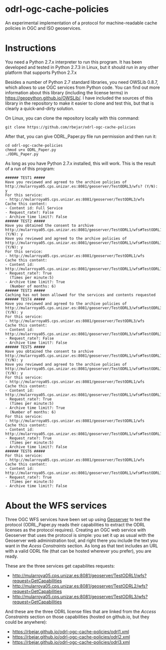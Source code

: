 odrl-ogc-cache-policies
=======================
An experimental implementation of a protocol for machine-readable cache policies in OGC and ISO geoservices.

Instructions
============
You need a Python 2.7.x interpreter to run this program. It has been developed and tested in Python 2.7.3 in Linux, 
but it should run in any other platform that supports Python 2.7.x 

Besides a number of Python 2.7 standard libraries, you need OWSLib 0.8.7, which allows to use OGC services
from Python code. You can find out more information about this library (including the license terms) in
<https://geopython.github.io/OWSLib/>. I have included the sources of this library in the repository to make
it easier to clone and test this, but that is clearly a quick-and-dirty solution.

On Linux, you can clone the repository locally with this command:

`git clone https://github.com/rbejar/odrl-ogc-cache-policies`

After that, you can give ODRL_Paper.py file run permission and
then run it:

    cd odrl-ogc-cache-policies
    chmod u+x ODRL_Paper.py
    ./ODRL_Paper.py
    
As long as you have Python 2.7.x installed, this will work. This is
the result of a run of this program:

    ###### TEST1 #####
    Have you reviewed and agreed to the archive policies of http://mularroya05.cps.unizar.es:8081/geoserver/TestODRL3/wfs? (Y/N): y
    For this service: 
    - http://mularroya05.cps.unizar.es:8081/geoserver/TestODRL3/wfs
    Cache this content: 
    - Content id: Full Service
    - Request_rate?: False
    - Archive time limit?: False
    ###### TEST2 #####
    Have you obtained the consent to archive http://mularroya05.cps.unizar.es:8081/geoserver/TestODRL1/wfs#TestODRL1:archsites? (Y/N): y
    Have you reviewed and agreed to the archive policies of http://mularroya05.cps.unizar.es:8081/geoserver/TestODRL1/wfs#TestODRL1:archsites? (Y/N): y
    For this service: 
    - http://mularroya05.cps.unizar.es:8081/geoserver/TestODRL1/wfs
    Cache this content: 
    - Content id: http://mularroya05.cps.unizar.es:8081/geoserver/TestODRL1/wfs#TestODRL1:archsites
    - Request_rate?: True
      (Times per minute:5)
    - Archive time limit?: True
      (Number of months: 6)
    ###### TEST3 #####
    Caching has not been allowed for the services and contents requested
    ###### TEST4 #####
    Have you reviewed and agreed to the archive policies of http://mularroya05.cps.unizar.es:8081/geoserver/TestODRL3/wfs#TestODRL3:states? (Y/N): y
    For this service: 
    - http://mularroya05.cps.unizar.es:8081/geoserver/TestODRL3/wfs
    Cache this content: 
    - Content id: http://mularroya05.cps.unizar.es:8081/geoserver/TestODRL3/wfs#TestODRL3:states
    - Request_rate?: False
    - Archive time limit?: False
    ###### TEST5 #####
    Have you obtained the consent to archive http://mularroya05.cps.unizar.es:8081/geoserver/TestODRL1/wfs#TestODRL1:archsites? (Y/N): y
    Have you reviewed and agreed to the archive policies of http://mularroya05.cps.unizar.es:8081/geoserver/TestODRL1/wfs#TestODRL1:archsites? (Y/N): y
    For this service: 
    - http://mularroya05.cps.unizar.es:8081/geoserver/TestODRL1/wfs
    Cache this content: 
    - Content id: http://mularroya05.cps.unizar.es:8081/geoserver/TestODRL1/wfs#TestODRL1:archsites
    - Request_rate?: True
      (Times per minute:5)
    - Archive time limit?: True
      (Number of months: 6)
    For this service: 
    - http://mularroya05.cps.unizar.es:8081/geoserver/TestODRL1/wfs
    Cache this content: 
    - Content id: http://mularroya05.cps.unizar.es:8081/geoserver/TestODRL1/wfs#TestODRL1:roads
    - Request_rate?: True
      (Times per minute:5)
    - Archive time limit?: False
    ###### TEST6 #####
    For this service: 
    - http://mularroya05.cps.unizar.es:8081/geoserver/TestODRL1/wfs
    Cache this content: 
    - Content id: http://mularroya05.cps.unizar.es:8081/geoserver/TestODRL1/wfs#TestODRL1:roads
    - Request_rate?: True
      (Times per minute:5)
    - Archive time limit?: False

About the WFS services
======================
Three OGC WFS services have been set up using [Geoserver](http://geoserver.org/) to test the protocol 
(ODRL_Paper.py reads their capabilities to extract the ODRL licenses as the protocol requires). Creating 
an OGC web service with Geoserver that uses the protocol is simple: you set it up as usual with the
Geoserver web administration tool, and right there you include the text you want in the *Acess Constraints*
section. As long as that text includes an URL with a valid ODRL file (that can be hosted wherever you 
prefer), you are ready.

These are the three services get capabilites requests:

- <http://mularroya05.cps.unizar.es:8081/geoserver/TestODRL1/wfs?request=GetCapabilities>
- <http://mularroya05.cps.unizar.es:8081/geoserver/TestODRL2/wfs?request=GetCapabilities> 
- <http://mularroya05.cps.unizar.es:8081/geoserver/TestODRL3/wfs?request=GetCapabilities>

And these are the three ODRL license files that are linked from the *Access Constraints* section on those
capabilities (hosted on github.io, but they could be anywhere):

- <https://rbejar.github.io/odrl-ogc-cache-policies/odrl1.xml>
- <https://rbejar.github.io/odrl-ogc-cache-policies/odrl2.xml>
- <https://rbejar.github.io/odrl-ogc-cache-policies/odrl3.xml>


